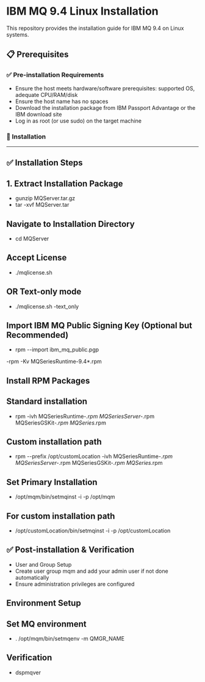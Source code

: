 # IBM MQ 9.4 Linux Installation

This repository provides the installation guide for IBM MQ 9.4 on Linux systems.

## 📋 Prerequisites

### ✅ Pre-installation Requirements

- Ensure the host meets hardware/software prerequisites: supported OS, adequate CPU/RAM/disk
- Ensure the host name has no spaces
- Download the installation package from IBM Passport Advantage or the IBM download site
- Log in as root (or use sudo) on the target machine

### 🚀 Installation
---
## ✅ Installation Steps

## 1. Extract Installation Package

- gunzip MQServer.tar.gz
- tar -xvf MQServer.tar

## Navigate to Installation Directory

- cd MQServer

## Accept License

- ./mqlicense.sh

## OR Text-only mode

- ./mqlicense.sh -text_only

## Import IBM MQ Public Signing Key (Optional but Recommended)

- rpm --import ibm_mq_public.pgp

-rpm -Kv MQSeriesRuntime-9.4*.rpm

## Install RPM Packages

## Standard installation

- rpm -ivh MQSeriesRuntime-*.rpm MQSeriesServer-*.rpm MQSeriesGSKit-*.rpm MQSeries*.rpm

## Custom installation path

- rpm --prefix /opt/customLocation -ivh MQSeriesRuntime-*.rpm MQSeriesServer-*.rpm MQSeriesGSKit-*.rpm MQSeries*.rpm

## Set Primary Installation

- /opt/mqm/bin/setmqinst -i -p /opt/mqm

## For custom installation path

- /opt/customLocation/bin/setmqinst -i -p /opt/customLocation


## ✅ Post-installation & Verification

- User and Group Setup
- Create user group mqm and add your admin user if not done automatically
- Ensure administration privileges are configured

## Environment Setup

## Set MQ environment

- . /opt/mqm/bin/setmqenv -m QMGR_NAME

## Verification

- dspmqver
